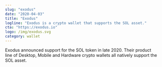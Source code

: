 ```yaml
---
slug: "exodus"
date: "2020-04-03"
title: "Exodus"
logline: "Exodus is a crypto wallet that supports the SOL asset."
cta: "https://exodus.io"
logo: /img/exodus.svg
category: wallet
---
```


Exodus announced support for the SOL token in late 2020. Their product line of Desktop, Mobile and Hardware crypto wallets all natively support the SOL asset.
